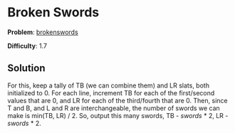 # Broken Swords

**Problem**: [brokenswords](https://open.kattis.com/problems/brokenswords)

**Difficulty**: 1.7

## Solution

For this, keep a tally of TB (we can combine them) and LR slats, both initialized to 0. For each line, increment TB for each of the first/second values that are 0, and LR for each of the third/fourth that are 0. Then, since T and B, and L and R are interchangeable, the number of swords we can make is min(TB, LR) / 2. So, output this many swords, TB - *swords* \* 2, LR - *swords* \* 2.
